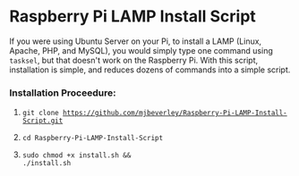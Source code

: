 <h1>Raspberry Pi LAMP Install Script</h1>
<p>If you were using Ubuntu Server on your Pi, to install a LAMP (Linux, Apache, PHP, and MySQL), you would simply type one command using <code>tasksel</code>, but that doesn't work on the Raspberry Pi.  With this script, installation is simple, and reduces dozens of commands into a simple script.</p>

<h3>Installation Proceedure:</h3>

1. <code>git clone https://github.com/mjbeverley/Raspberry-Pi-LAMP-Install-Script.git</code>

2. <code>cd Raspberry-Pi-LAMP-Install-Script</code>

3. <code>sudo chmod +x install.sh && ./install.sh</code>

